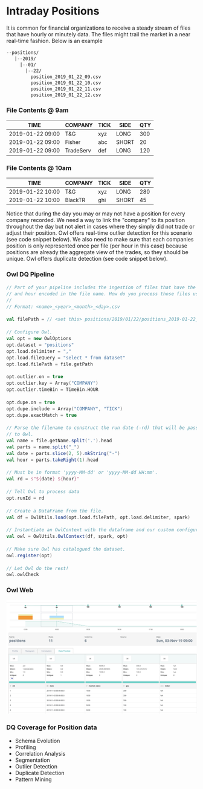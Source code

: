 # Intraday Positions

It is common for financial organizations to receive a steady stream of files that have hourly or minutely data. The files might trail the market in a near real-time fashion. Below is an example

```
--positions/
   |--2019/
     |--01/
       |--22/
         position_2019_01_22_09.csv
         position_2019_01_22_10.csv
         position_2019_01_22_11.csv
         position_2019_01_22_12.csv
```

### File Contents @ 9am

| TIME             | COMPANY   | TICK | SIDE  | QTY |
| ---------------- | --------- | ---- | ----- | --- |
| 2019-01-22 09:00 | T\&G      | xyz  | LONG  | 300 |
| 2019-01-22 09:00 | Fisher    | abc  | SHORT | 20  |
| 2019-01-22 09:00 | TradeServ | def  | LONG  | 120 |

### File Contents @ 10am

| TIME             | COMPANY | TICK | SIDE  | QTY |
| ---------------- | ------- | ---- | ----- | --- |
| 2019-01-22 10:00 | T\&G    | xyz  | LONG  | 280 |
| 2019-01-22 10:00 | BlackTR | ghi  | SHORT | 45  |

Notice that during the day you may or may not have a position for every company recorded. We need a way to link the "company" to its position throughout the day but not alert in cases where they simply did not trade or adjust their position. Owl offers real-time outlier detection for this scenario (see code snippet below). We also need to make sure that each companies position is only represented once per file (per hour in this case) because positions are already the aggregate view of the trades, so they should be unique. Owl offers duplicate detection (see code snippet below).

### Owl DQ Pipeline

```scala
// Part of your pipeline includes the ingestion of files that have the date
// and hour encoded in the file name. How do you process those files using Owl?
//
// Format: <name>_<year>_<month>_<day>.csv

val filePath = // <set this> positions/2019/01/22/positions_2019-01-22_09.csv

// Configure Owl.
val opt = new OwlOptions
opt.dataset = "positions"
opt.load.delimiter = ","
opt.load.fileQuery = "select * from dataset"
opt.load.filePath = file.getPath

opt.outlier.on = true
opt.outlier.key = Array("COMPANY")
opt.outlier.timeBin = TimeBin.HOUR

opt.dupe.on = true
opt.dupe.include = Array("COMPANY", "TICK")
opt.dupe.exactMatch = true

// Parse the filename to construct the run date (-rd) that will be passed
// to Owl.
val name = file.getName.split('.').head
val parts = name.split("_")
val date = parts.slice(2, 5).mkString("-")
val hour = parts.takeRight(1).head

// Must be in format 'yyyy-MM-dd' or 'yyyy-MM-dd HH:mm'.
val rd = s"${date} ${hour}"

// Tell Owl to process data
opt.runId = rd

// Create a DataFrame from the file.
val df = OwlUtils.load(opt.load.filePath, opt.load.delimiter, spark)

// Instantiate an OwlContext with the dataframe and our custom configuration.
val owl = OwlUtils.OwlContext(df, spark, opt)

// Make sure Owl has catalogued the dataset.
owl.register(opt)

// Let Owl do the rest!
owl.owlCheck
```

### Owl Web

![](../.gitbook/assets/positions-owl.png)

### DQ Coverage for Position data

* Schema Evolution
* Profiling
* Correlation Analysis
* Segmentation
* Outlier Detection
* Duplicate Detection
* Pattern Mining
